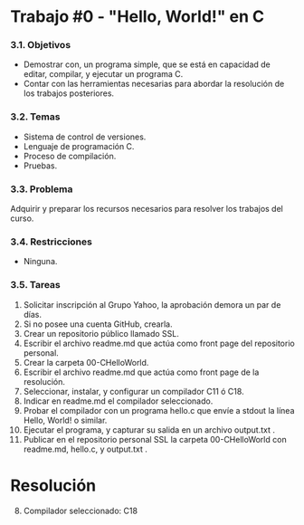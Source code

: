
# Trabajo #0 - "Hello, World!" en C 

### 3.1. Objetivos
- Demostrar con, un programa simple, que se está en capacidad de editar, compilar, y ejecutar un programa C.
- Contar con las herramientas necesarias para abordar la resolución de los trabajos posteriores.

### 3.2. Temas
- Sistema de control de versiones.
- Lenguaje de programación C.
- Proceso de compilación.
- Pruebas.

### 3.3. Problema
Adquirir y preparar los recursos necesarios para resolver los trabajos del curso.

### 3.4. Restricciones
- Ninguna.

### 3.5. Tareas 
1. Solicitar inscripción al Grupo Yahoo, la aprobación demora un par de días. 
2. Si no posee una cuenta GitHub, crearla.
3. Crear un repositorio público llamado SSL.
4. Escribir el archivo readme.md que actúa como front page del repositorio personal.
5. Crear la carpeta 00-CHelloWorld. 
6. Escribir el archivo readme.md que actúa como front page de la resolución. 
7. Seleccionar, instalar, y configurar un compilador C11 ó C18.
8. Indicar en readme.md el compilador seleccionado. 
9. Probar el compilador con un programa hello.c que envíe a stdout la línea Hello, World! o similar.
10. Ejecutar el programa, y capturar su salida en un archivo output.txt . 
11. Publicar en el repositorio personal SSL la carpeta 00-CHelloWorld con readme.md, hello.c, y output.txt .

# Resolución

8. Compilador seleccionado: C18